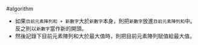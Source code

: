 #algorithm 

- 如果`目前元素陣列和 + 新數字`大於`新數字`本身，則把`新數字`放進`目前元素陣列和`中。反之則以`新數字`當作新的開頭。
- 然後記錄下目前元素陣列和大於最大值時，則把目前元素陣列賦值給最大值。